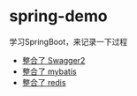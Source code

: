 # spring-demo
学习SpringBoot，来记录一下过程

- [整合了 Swagger2](https://www.loongten.com/2019/07/24/springboot-and-swagger2/)
- [整合了 mybatis](https://www.loongten.com/2019/07/25/spirngboot-mybatis/)
- [整合了 redis](https://www.loongten.com/2019/07/25/springboot-redis/)
